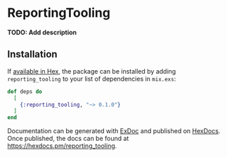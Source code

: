 # ReportingTooling

**TODO: Add description**

## Installation

If [available in Hex](https://hex.pm/docs/publish), the package can be installed
by adding `reporting_tooling` to your list of dependencies in `mix.exs`:

```elixir
def deps do
  [
    {:reporting_tooling, "~> 0.1.0"}
  ]
end
```

Documentation can be generated with [ExDoc](https://github.com/elixir-lang/ex_doc)
and published on [HexDocs](https://hexdocs.pm). Once published, the docs can
be found at <https://hexdocs.pm/reporting_tooling>.

